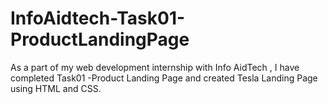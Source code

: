 # InfoAidtech-Task01-ProductLandingPage
As a part of my web development internship with Info AidTech , I have completed Task01 -Product Landing Page and created Tesla Landing Page using HTML and CSS.
